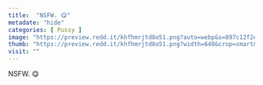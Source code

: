 ```yaml
---
title:  "NSFW. 😋"
metadate: "hide"
categories: [ Pussy ]
image: "https://preview.redd.it/khfhmrjtd8o51.png?auto=webp&s=897c12f2ea0526049f7ef12037458a4c8be88d5e"
thumb: "https://preview.redd.it/khfhmrjtd8o51.png?width=640&crop=smart&auto=webp&s=01b4072bc701952a11b414f3f468e10f10241ff6"
visit: ""
---
```

NSFW. 😋
